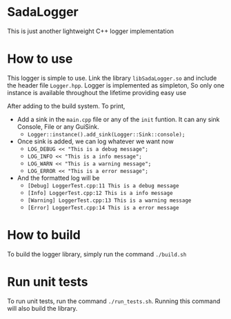 # SadaLogger

This is just another lightweight C++ logger implementation

# How to use
This logger is simple to use. Link the library `libSadaLogger.so` and include the header file `Logger.hpp`.
Logger is implemented as simpleton, So only one instance is available throughout the lifetime providing easy use

After adding to the build system. To print,

* Add a sink in the `main.cpp` file or any of the `init` funtion. It can any sink Console, File or any GuiSink.
    - `Logger::instance().add_sink(Logger::Sink::console); `
* Once sink is added, we can log whatever we want now
    - `LOG_DEBUG << "This is a debug message";`
    - `LOG_INFO << "This is a info message";`
    - `LOG_WARN << "This is a warning message";`
    - `LOG_ERROR << "This is a error message";`
* And the formatted log will be
    - `[Debug] LoggerTest.cpp:11 This is a debug message`
    - `[Info] LoggerTest.cpp:12 This is a info message`
    - `[Warning] LoggerTest.cpp:13 This is a warning message`
    - `[Error] LoggerTest.cpp:14 This is a error message`

# How to build
To build the logger library, simply run the command `./build.sh` 

# Run unit tests
To run unit tests, run the command `./run_tests.sh`. Running this command will also build the library.
